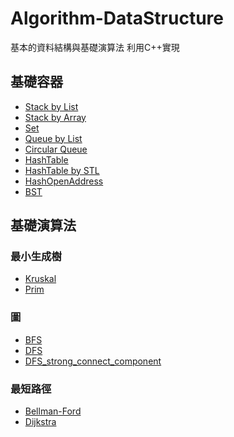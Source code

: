 # Algorithm-DataStructure

基本的資料結構與基礎演算法
利用C++實現

## 基礎容器
* [Stack by List](https://github.com/Leolewis5/Algorithm-DataStructure/blob/master/stack_list.cpp)
* [Stack by Array](https://github.com/Leolewis5/Algorithm-DataStructure/blob/master/stack_array.cpp)
* [Set](https://github.com/Leolewis5/Algorithm-DataStructure/blob/master/set.cpp)
* [Queue by List](https://github.com/Leolewis5/Algorithm-DataStructure/blob/master/quene_by_list.cpp)
* [Circular Queue](https://github.com/Leolewis5/Algorithm-DataStructure/blob/master/circular_quene.cpp)
* [HashTable](https://github.com/Leolewis5/Algorithm-DataStructure/blob/master/HashChain.cpp)
* [HashTable by STL](https://github.com/Leolewis5/Algorithm-DataStructure/blob/master/HashChain_std.cpp)
* [HashOpenAddress](https://github.com/Leolewis5/Algorithm-DataStructure/blob/master/HashOpenAddress.cpp)
* [BST](https://github.com/Leolewis5/Algorithm-DataStructure/blob/master/BST.cpp)

## 基礎演算法

### 最小生成樹
* [Kruskal](https://github.com/Leolewis5/Algorithm-DataStructure/blob/master/MST/MST-Kruskal.cpp)
* [Prim](https://github.com/Leolewis5/Algorithm-DataStructure/blob/master/MST/MST-Prim.cpp)

### 圖
* [BFS](https://github.com/Leolewis5/Algorithm-DataStructure/blob/master/BFS.cpp)
* [DFS](https://github.com/Leolewis5/Algorithm-DataStructure/blob/master/DFS.cpp)
* [DFS_strong_connect_component](https://github.com/Leolewis5/Algorithm-DataStructure/blob/master/DFS_SCC.cpp)

### 最短路徑
* [Bellman-Ford](https://github.com/Leolewis5/Algorithm-DataStructure/blob/master/SP/Bellman-Ford.cpp)
* [Dijkstra](https://github.com/Leolewis5/Algorithm-DataStructure/blob/master/SP/Dijkstra.cpp)
